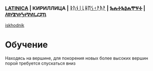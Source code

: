### [LATINICA](../Latn/Obucheniye.md) | КИРИЛЛИЦА | [ᚱᚢᚾᛁᚳᚺᛖᛊᚲᚨᚤᚨ](../Runr/ᛟᛒᚢᚳᚺᛖᚾᛁᚤᛖ.md) | [ⰃⰎⰀⰃⰑⰎⰉⰜⰀ](../Glag/Ⱁⰱⱆⱍⰵⱀⰹⰵ.md) | [𐍓𐍠𐍔𐍮𐍝𐍔𐍟𐍔𐍠𐍜𐍡𐍚𐍐𐍴](../Perm/𐍞𐍑𐍣𐍤𐍔𐍝𐍙𐍔.md)
[iskhodnik](../KNIGA/Obucheniye.md)

#  Обучение

Находясь на вершине, для покорения новых более высоких вершин порой требуется спускаться вниз
